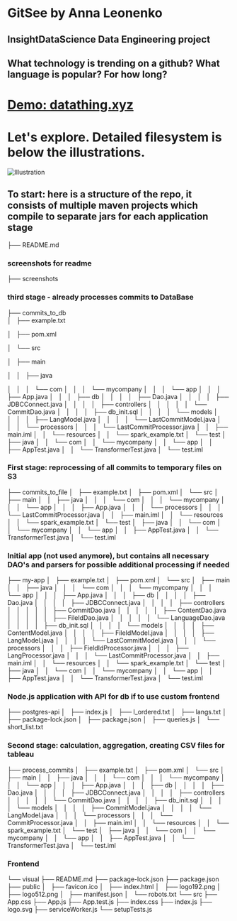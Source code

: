 # GitSee by Anna Leonenko

## InsightDataScience Data Engineering project

## What technology is trending on a github? What language is popular? For how long?

# [Demo: datathing.xyz](https://datathing.xyz)

# Let's explore. Detailed filesystem is below the illustrations.

![Illustration](https://github.com/meinou/github_trends/screenshots/illustration)

## To start: here is a structure of the repo, it consists of multiple maven projects which compile to separate jars for each application stage

├── README.md

### screenshots for readme

├── screenshots 

### third stage - already processes commits to DataBase

├── commits_to_db  
│   ├── example.txt

│   ├── pom.xml

│   └── src

│       ├── main

│       │   ├── java

│       │   │   └── com
│       │   │       └── mycompany
│       │   │           └── app
│       │   │               ├── App.java
│       │   │               ├── db
│       │   │               │   ├── Dao.java
│       │   │               │   ├── JDBCConnect.java
│       │   │               │   ├── controllers
│       │   │               │   │   └── CommitDao.java
│       │   │               │   ├── db_init.sql
│       │   │               │   └── models
│       │   │               │       ├── LangModel.java
│       │   │               │       └── LastCommitModel.java
│       │   │               └── processors
│       │   │                   └── LastCommitProcessor.java
│       │   ├── main.iml
│       │   └── resources
│       │       └── spark_example.txt
│       └── test
│           ├── java
│           │   └── com
│           │       └── mycompany
│           │           └── app
│           │               ├── AppTest.java
│           │               └── TransformerTest.java
│           └── test.iml

### First stage: reprocessing of all commits to temporary files on S3
├── commits_to_file
│   ├── example.txt
│   ├── pom.xml
│   └── src
│       ├── main
│       │   ├── java
│       │   │   └── com
│       │   │       └── mycompany
│       │   │           └── app
│       │   │               ├── App.java
│       │   │               └── processors
│       │   │                   └── LastCommitProcessor.java
│       │   ├── main.iml
│       │   └── resources
│       │       └── spark_example.txt
│       └── test
│           ├── java
│           │   └── com
│           │       └── mycompany
│           │           └── app
│           │               ├── AppTest.java
│           │               └── TransformerTest.java
│           └── test.iml
### Initial app (not used anymore), but contains all necessary DAO's and parsers for possible additional processing if needed
├── my-app
│   ├── example.txt
│   ├── pom.xml
│   └── src
│       ├── main
│       │   ├── java
│       │   │   └── com
│       │   │       └── mycompany
│       │   │           └── app
│       │   │               ├── App.java
│       │   │               ├── db
│       │   │               │   ├── Dao.java
│       │   │               │   ├── JDBCConnect.java
│       │   │               │   ├── controllers
│       │   │               │   │   ├── CommitDao.java
│       │   │               │   │   ├── ContentDao.java
│       │   │               │   │   ├── FileIdDao.java
│       │   │               │   │   └── LanguageDao.java
│       │   │               │   ├── db_init.sql
│       │   │               │   └── models
│       │   │               │       ├── ContentModel.java
│       │   │               │       ├── FileIdModel.java
│       │   │               │       ├── LangModel.java
│       │   │               │       └── LastCommitModel.java
│       │   │               └── processors
│       │   │                   ├── FieldIdProcessor.java
│       │   │                   ├── LangProcessor.java
│       │   │                   └── LastCommitProcessor.java
│       │   ├── main.iml
│       │   └── resources
│       │       └── spark_example.txt
│       └── test
│           ├── java
│           │   └── com
│           │       └── mycompany
│           │           └── app
│           │               ├── AppTest.java
│           │               └── TransformerTest.java
│           └── test.iml
### Node.js application with API for db if to use custom frontend
├── postgres-api
│   ├── index.js
│   ├── l_ordered.txt
│   ├── langs.txt
│   ├── package-lock.json
│   ├── package.json
│   ├── queries.js
│   └── short_list.txt
### Second stage: calculation, aggregation, creating CSV files for tableau
├── process_commits
│   ├── example.txt
│   ├── pom.xml
│   └── src
│       ├── main
│       │   ├── java
│       │   │   └── com
│       │   │       └── mycompany
│       │   │           └── app
│       │   │               ├── App.java
│       │   │               ├── db
│       │   │               │   ├── Dao.java
│       │   │               │   ├── JDBCConnect.java
│       │   │               │   ├── controllers
│       │   │               │   │   └── CommitDao.java
│       │   │               │   ├── db_init.sql
│       │   │               │   └── models
│       │   │               │       ├── CommitModel.java
│       │   │               │       └── LangModel.java
│       │   │               └── processors
│       │   │                   └── CommitProcessor.java
│       │   ├── main.iml
│       │   └── resources
│       │       └── spark_example.txt
│       └── test
│           ├── java
│           │   └── com
│           │       └── mycompany
│           │           └── app
│           │               ├── AppTest.java
│           │               └── TransformerTest.java
│           └── test.iml
### Frontend
└── visual
    ├── README.md
    ├── package-lock.json
    ├── package.json
    ├── public
    │   ├── favicon.ico
    │   ├── index.html
    │   ├── logo192.png
    │   ├── logo512.png
    │   ├── manifest.json
    │   └── robots.txt
    └── src
        ├── App.css
        ├── App.js
        ├── App.test.js
        ├── index.css
        ├── index.js
        ├── logo.svg
        ├── serviceWorker.js
        └── setupTests.js